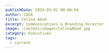 ```yaml
---
publishDate: 2024-05-01 00:00:04
author: CASA
title: Celina Abad
excerpt: Communications & Branding Director
image: ~/assets/images/CelinaAbad.jpg
category: Executives
tags:
  - current
---
```

